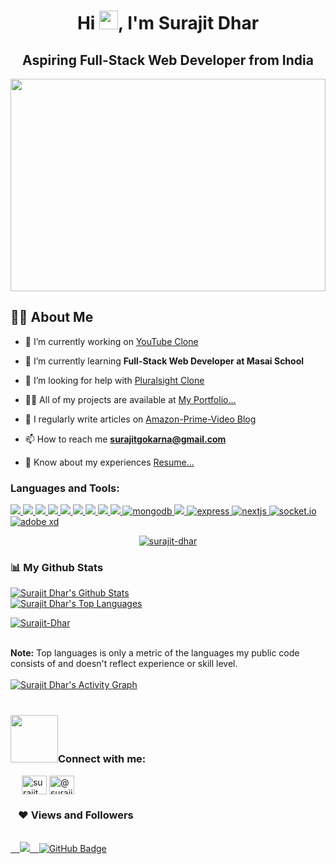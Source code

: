 

<!--
**surajit00/surajit00** is a ✨ _special_ ✨ repository because its `README.md` (this file) appears on your GitHub profile.

Here are some ideas to get you started:

- 🔭 I’m currently working on ...
- 🌱 I’m currently learning ...
- 👯 I’m looking to collaborate on ...
- 🤔 I’m looking for help with ...
- 💬 Ask me about ...
- 📫 How to reach me: ...
- 😄 Pronouns: ...
- ⚡ Fun fact: ...
-->
<h1 align="center">Hi <img src="https://raw.githubusercontent.com/MartinHeinz/MartinHeinz/master/wave.gif" width="30px">, I'm Surajit Dhar </h1>
<h2 align="center">Aspiring Full-Stack Web Developer from India</h2>
<a href="#"><img width="100%" height="340px" src="https://images.unsplash.com/photo-1607743386760-88ac62b89b8a?ixid=MnwxMjA3fDB8MHxwaG90by1wYWdlfHx8fGVufDB8fHx8&ixlib=rb-1.2.1&auto=format&fit=crop&w=1050&q=80" height="175px"/></a>

<!-- <p align="left"> <img src="https://komarev.com/ghpvc/?username=surajit-dhar&label=Profile%20views&color=0e75b6&style=flat" alt="surajit-dhar" /> </p>

<p align="left"> <a href="https://github.com/ryo-ma/github-profile-trophy"><img src="https://github-profile-trophy.vercel.app/?username=surajit-dhar" alt="surajit-dhar" /></a> </p> -->
## 🙋‍♂️ About Me

- 🔭 I’m currently working on [YouTube Clone](https://you-tube-colne.vercel.app/)

- 🌱 I’m currently learning **Full-Stack Web Developer at Masai School**

- 🤝 I’m looking for help with [Pluralsight Clone](https://pluralsight-clone-1.netlify.app/)

- 👨‍💻 All of my projects are available at [My Portfolio...](https://youtube.com)

- 📝 I regularly write articles on [Amazon-Prime-Video Blog](https://medium.com/@surajitgokarna/building-the-clone-of-amazon-prime-video-a8836c6e78a)

- 📫 How to reach me **surajitgokarna@gmail.com**

- 📄 Know about my experiences [Resume...](https://drive.google.com/file/d/10Ocb7XbnDXJ_dhWJGtsJefIjfIRicWwX/view?usp=sharing)


<h3 align="left">Languages and Tools:</h3>
<p align="left"> 
  <a href="https://www.cplusplus.com" target="_blank"> <img src="https://img.shields.io/badge/C%2B%2B-00599C?style=for-the-badge&logo=c%2B%2B&logoColor=white"/> </a>
    <a href="https://www.java.com" target="_blank"> <img src="https://img.shields.io/badge/Java-ED8B00?style=for-the-badge&logo=java&logoColor=white"/> </a>
    <a href="https://developer.mozilla.org/en-US/docs/Web/JavaScript" target="_blank"> <img src="https://img.shields.io/badge/JavaScript-323330?style=for-the-badge&logo=javascript&logoColor=F7DF1E"/> </a> 
    <a href="https://www.w3.org/html/" target="_blank"> <img src="https://img.shields.io/badge/HTML5-E34F26?style=for-the-badge&logo=html5&logoColor=white"/> </a> 
    <a href="https://www.w3schools.com/css/" target="_blank"> <img src="https://img.shields.io/badge/CSS3-1572B6?style=for-the-badge&logo=css3&logoColor=white"/> </a> 
    <a href="https://sass-lang.com/" target="_blank"> <img src="https://img.shields.io/badge/Sass-CC6699?style=for-the-badge&logo=sass&logoColor=white"/> </a>  
    <a href="https://nodejs.org" target="_blank"> <img src="https://img.shields.io/badge/Node.js-339933?style=for-the-badge&logo=nodedotjs&logoColor=white"/> </a> 
    <a href="https://reactjs.org/" target="_blank"> <img src="https://img.shields.io/badge/React-20232A?style=for-the-badge&logo=react&logoColor=61DAFB"/> </a>
    <a href="https://redux.js.org/" target="_blank"> <img src="https://img.shields.io/badge/Redux-593D88?style=for-the-badge&logo=redux&logoColor=white"/> </a>
    <a href="https://www.mongodb.com/" target="_blank"> <img src="https://img.shields.io/badge/MongoDB-4EA94B?style=for-the-badge&logo=mongodb&logoColor=white" alt="mongodb"/> </a> 
    <a href="https://git-scm.com/" target="_blank"> <img src="https://img.shields.io/badge/Git-F05032?style=for-the-badge&logo=git&logoColor=white"/> </a> 
    <a href="https://expressjs.com" target="_blank"> <img src="https://img.shields.io/badge/Express.js-000000?style=for-the-badge&logo=express&logoColor=white" alt="express" /> </a>
    <a href="https://nextjs.com" target="_blank"> <img src="https://img.shields.io/badge/next.js-000000?style=for-the-badge&logo=nextdotjs&logoColor=white" alt="nextjs"/> </a>
    <a href="https://socket.io/" target="_blank"> <img src="https://img.shields.io/badge/Socket.io-010101?&style=for-the-badge&logo=Socket.io&logoColor=white" alt="socket.io"/> </a>
    <a href="https://www.adobe.com/in/products/xd.html" target="_blank"> <img src="https://img.shields.io/badge/Adobe%20XD-470137?style=for-the-badge&logo=Adobe%20XD&logoColor=#FF61F6" alt="adobe xd"/> </a>
</p>


<p align="center">
    <a href="https://github.com/surajit-dhar/github-readme-streak-stats">
        <img title="🔥 Get streak stats for your profile at git.io/streak-stats" alt="surajit-dhar" src="https://github-readme-streak-stats.herokuapp.com/?user=surajit-dhar&theme=black-ice&hide_border=true&stroke=0000&background=060A0CD0"/>
    </a>
</p>
<h3>📊 My Github Stats</h3>

   <a href="https://github.com/Surajit-Dhar/github-readme-stats"><img alt="Surajit Dhar's Github Stats" src="https://github-readme-stats.vercel.app/api?username=Surajit-Dhar&show_icons=true&count_private=true&theme=react&hide_border=true&bg_color=0D1117" /></a>
   <br/>
 <a href="https://github.com/Surajit-Dhar/github-readme-stats"><img alt="Surajit Dhar's Top Languages" src="https://github-readme-stats.vercel.app/api/top-langs/?username=Surajit-Dhar&langs_count=8&count_private=true&layout=compact&theme=react&hide_border=true&bg_color=0D1117" /></a>
 <br/>
 <p align="left"> <a href="https://github.com/Surajit-Dhar/github-profile-trophy"><img src="https://github-profile-trophy.vercel.app/?username=Surajit-Dhar&show_icons=true&count_private=true&theme=react&hide_border=true&bg_color=0D1117" alt="Surajit-Dhar" /></a> </p>
    
  <br/>
  <b>Note:</b> Top languages is only a metric of the languages my public code consists of and doesn't reflect experience or skill level.


<br/>
<br/>
<a href="https://github.com/Surajit-Dhar/github-readme-activity-graph"><img alt="Surajit Dhar's Activity Graph" src="https://activity-graph.herokuapp.com/graph?username=Surajit-Dhar&bg_color=0D1117&color=5BCDEC&line=5BCDEC&point=FFFFFF&hide_border=true" /></a>
<br/>
<br/>
 <h3> <img src="https://raw.githubusercontent.com/ShahriarShafin/ShahriarShafin/main/Assets/handshake.gif" width="76" margin-top="78"/>Connect with me: </h3>
<p align="left">
<p align="left">
&ensp;&ensp;&nbsp;<a href="https://linkedin.com/in/surajit dhar" target="blank"><img align="center" src="https://raw.githubusercontent.com/rahuldkjain/github-profile-readme-generator/master/src/images/icons/Social/linked-in-alt.svg" alt="surajit dhar" height="30" width="40" /></a>
<a href="https://medium.com/@surajitgokarna" target="blank"><img align="center" src="https://raw.githubusercontent.com/rahuldkjain/github-profile-readme-generator/master/src/images/icons/Social/medium.svg" alt="@surajitgokarna" height="30" width="40" /></a>
</p>

<h3>&ensp; ❤ Views and Followers</h3>
<br/>
<a href="https://github.com/Surajit-Dhar/github-profile-views-counter">
   &ensp;&nbsp; <img src="https://komarev.com/ghpvc/?username=Surajit-Dhar">
</a>
<a href="https://github.com/Surajit-Dhar?tab=followers">&ensp;&nbsp;<img src="https://img.shields.io/github/followers/Surajit-Dhar?label=Followers&style=social" alt="GitHub Badge"></a>
